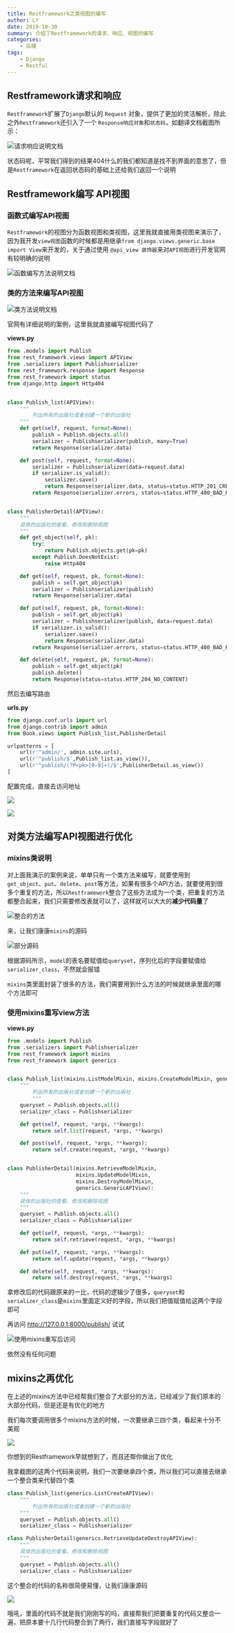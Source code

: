 ```yaml
---
title: Restframework之类视图的编写
author: LY
date: 2019-10-30
summary: 介绍了Restframework的请求、响应、视图的编写
categories:
    - 后端
tags:
    - Django
    - Restful
---
```


## Restframework请求和响应

`Restframework`扩展了`Django`默认的 `Request` 对象，提供了更加的灵活解析，除此之外`Restframework`还引入了一个 `Response响应对象`和`状态码`，如翻译文档截图所示：

![请求响应说明文档](https://txy-tc-ly-1256104767.cos.ap-guangzhou.myqcloud.com/image-20191030161355293.png)

状态码呢，平常我们得到的结果404什么的我们都知道是找不到界面的意思了，但是`Restframework`在返回状态码的基础上还给我们返回一个说明

## Restframework编写 API视图 

### 函数式编写API视图

`Restframework`的视图分为函数视图和类视图，这里我就直接用类视图来演示了，因为我开发`view视图`函数的时候都是用继承`from django.views.generic.base import View`来开发的，关于通过使用 `@api_view 装饰器`来对`API视图`进行开发官网有较明确的说明

![函数编写方法说明文档](https://txy-tc-ly-1256104767.cos.ap-guangzhou.myqcloud.com/image-20191030162340135.png)

### 类的方法来编写API视图

![类方法说明文档](https://txy-tc-ly-1256104767.cos.ap-guangzhou.myqcloud.com/image-20191030163246255.png)

官网有详细说明的案例，这里我就直接编写视图代码了

**views.py**

```python
from .models import Publish
from rest_framework.views import APIView
from .serializers import Publishserializer
from rest_framework.response import Response
from rest_framework import status
from django.http import Http404


class Publish_list(APIView):
    """
        列出所有的出版社或者创建一个新的出版社
    """
    def get(self, request, format=None):
        publish = Publish.objects.all()
        serializer = Publishserializer(publish, many=True)
        return Response(serializer.data)

    def post(self, request, format=None):
        serializer = Publishserializer(data=request.data)
        if serializer.is_valid():
            serializer.save()
            return Response(serializer.data, status=status.HTTP_201_CREATED)
        return Response(serializer.errors, status=status.HTTP_400_BAD_REQUEST)


class PublisherDetail(APIView):
    """
    具体的出版社的查看、修改和删除视图
    """
    def get_object(self, pk):
        try:
            return Publish.objects.get(pk=pk)
        except Publish.DoesNotExist:
            raise Http404

    def get(self, request, pk, format=None):
        publish = self.get_object(pk)
        serializer = Publishserializer(publish)
        return Response(serializer.data)

    def put(self, request, pk, format=None):
        publish = self.get_object(pk)
        serializer = Publishserializer(publish, data=request.data)
        if serializer.is_valid():
            serializer.save()
            return Response(serializer.data)
        return Response(serializer.errors, status=status.HTTP_400_BAD_REQUEST)

    def delete(self, request, pk, format=None):
        publish = self.get_object(pk)
        publish.delete()
        return Response(status=status.HTTP_204_NO_CONTENT)
```

然后去编写路由

**urls.py**

```python
from django.conf.urls import url
from django.contrib import admin
from Book.views import Publish_list,PublisherDetail

urlpatterns = [
    url(r'^admin/', admin.site.urls),
    url(r'^publish/$',Publish_list.as_view()),
    url(r'^publish/(?P<pk>[0-9]+)/$',PublisherDetail.as_view())
]
```

配置完成，直接去访问地址

![](https://txy-tc-ly-1256104767.cos.ap-guangzhou.myqcloud.com/image-20191030170643572.png)

![](https://txy-tc-ly-1256104767.cos.ap-guangzhou.myqcloud.com/image-20191030170732515.png)

## 对类方法编写API视图进行优化

### mixins类说明

对上面我演示的案例来说，单单只有一个类方法来编写，就要使用到`get_object`、`put`、`delete`、`post`等方法，如果有很多个API方法，就要使用到很多个重复的方法，所以`Restframework`整合了这些方法成为一个类，把重复的方法都整合起来，我们只需要修改表就可以了，这样就可以大大的**减少代码量**了

![整合的方法](https://txy-tc-ly-1256104767.cos.ap-guangzhou.myqcloud.com/image-20191030171934693.png)

来，让我们康康`mixins`的源码

![部分源码](https://txy-tc-ly-1256104767.cos.ap-guangzhou.myqcloud.com/image-20191030174711526.png)

根据源码所示，`model`的表名要赋值给`queryset`，序列化后的字段要赋值给`serializer_class`，不然就会报错

`mixins`类里面封装了很多的方法，我们需要用到什么方法的时候就继承里面的哪个方法即可

### 使用mixins重写view方法

**views.py**

```python
from .models import Publish
from .serializers import Publishserializer
from rest_framework import mixins
from rest_framework import generics


class Publish_list(mixins.ListModelMixin, mixins.CreateModelMixin, generics.GenericAPIView):
    """
        列出所有的出版社或者创建一个新的出版社
        """
    queryset = Publish.objects.all()
    serializer_class = Publishserializer

    def get(self, request, *args, **kwargs):
        return self.list(request, *args, **kwargs)

    def post(self, request, *args, **kwargs):
        return self.create(request, *args, **kwargs)


class PublisherDetail(mixins.RetrieveModelMixin,
                      mixins.UpdateModelMixin,
                      mixins.DestroyModelMixin,
                      generics.GenericAPIView):
    """
    具体的出版社的查看、修改和删除视图
    """
    queryset = Publish.objects.all()
    serializer_class = Publishserializer

    def get(self, request, *args, **kwargs):
        return self.retrieve(request, *args, **kwargs)

    def put(self, request, *args, **kwargs):
        return self.update(request, *args, **kwargs)

    def delete(self, request, *args, **kwargs):
        return self.destroy(request, *args, **kwargs)
```

拿修改后的代码跟原来的一比，代码的逻辑少了很多，`queryset`和`serializer_class`是`mixins`里面定义好的字段，所以我们把值赋值给这两个字段即可

再访问 http://127.0.0.1:8000/publish/ 试试

![使用mixins重写后访问](https://txy-tc-ly-1256104767.cos.ap-guangzhou.myqcloud.com/image-20191030174023961.png)

依然没有任何问题

## mixins之再优化

在上述的mixins方法中已经帮我们整合了大部分的方法，已经减少了我们原本的大部分代码，但是还是有优化的地方

我们每次要调用很多个mixins方法的时候，一次要继承三四个类，看起来十分不美观

![](https://txy-tc-ly-1256104767.cos.ap-guangzhou.myqcloud.com/image-20191030175530143.png)

你想到的Restframework早就想到了，而且还帮你做出了优化

我拿截图的这两个代码来说明，我们一次要继承四个类，所以我们可以直接去继承一个整合类来代替四个类

```python
class Publish_list(generics.ListCreateAPIView):
    """
        列出所有的出版社或者创建一个新的出版社
    """
    queryset = Publish.objects.all()
    serializer_class = Publishserializer

class PublisherDetail(generics.RetrieveUpdateDestroyAPIView):
    """
    具体的出版社的查看、修改和删除视图
    """
    queryset = Publish.objects.all()
    serializer_class = Publishserializer
```

这个整合的代码的名称很简便易懂，让我们康康源码

![](https://txy-tc-ly-1256104767.cos.ap-guangzhou.myqcloud.com/image-20191030175816419.png)

哦吼，里面的代码不就是我们刚刚写的吗，直接帮我们把要重复的代码又整合一遍，把原本要十几行代码整合到了两行，我们直接写字段就好了

